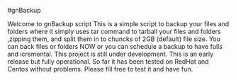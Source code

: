 #gnBackup

Welcome to gnBackup script
This is a simple script to backup your files and folders where it simply
uses tar command to tarball your files and folders ,zipping them, and 
split them in to chuncks of 2GB (default) file size. You can back files or
folders NOW or you can schedule a backup to have fulls and icremental.
This project is still under development. This is an early release but 
fully operational. So far it has been tested on RedHat and Centos
without problems. Please fill free to test it and have fun. 
